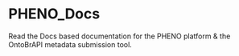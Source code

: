 # PHENO_Docs
Read the Docs based documentation for the PHENO platform & the OntoBrAPI metadata submission tool.
